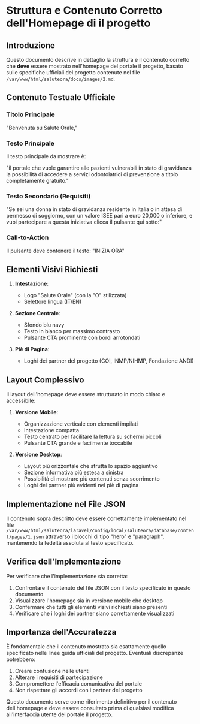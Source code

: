 # Struttura e Contenuto Corretto dell'Homepage di il progetto

## Introduzione

Questo documento descrive in dettaglio la struttura e il contenuto corretto che **deve** essere mostrato nell'homepage del portale il progetto, basato sulle specifiche ufficiali del progetto contenute nel file `/var/www/html/saluteora/docs/images/2.md`.

## Contenuto Testuale Ufficiale

### Titolo Principale
"Benvenuta su Salute Orale,"

### Testo Principale
Il testo principale da mostrare è:

"il portale che vuole garantire alle pazienti vulnerabili in stato di gravidanza la possibilità di accedere a servizi odontoiatrici di prevenzione a titolo completamente gratuito."

### Testo Secondario (Requisiti)
"Se sei una donna in stato di gravidanza residente in Italia o in attesa di permesso di soggiorno, con un valore ISEE pari a euro 20,000 o inferiore, e vuoi partecipare a questa iniziativa clicca il pulsante qui sotto:"

### Call-to-Action
Il pulsante deve contenere il testo: "INIZIA ORA"

## Elementi Visivi Richiesti

1. **Intestazione**:
   - Logo "Salute Orale" (con la "O" stilizzata) 
   - Selettore lingua (IT/EN)

2. **Sezione Centrale**:
   - Sfondo blu navy
   - Testo in bianco per massimo contrasto
   - Pulsante CTA prominente con bordi arrotondati

3. **Piè di Pagina**:
   - Loghi dei partner del progetto (COI, INMP/NIHMP, Fondazione ANDI)

## Layout Complessivo

Il layout dell'homepage deve essere strutturato in modo chiaro e accessibile:

1. **Versione Mobile**:
   - Organizzazione verticale con elementi impilati
   - Intestazione compatta
   - Testo centrato per facilitare la lettura su schermi piccoli
   - Pulsante CTA grande e facilmente toccabile

2. **Versione Desktop**:
   - Layout più orizzontale che sfrutta lo spazio aggiuntivo
   - Sezione informativa più estesa a sinistra
   - Possibilità di mostrare più contenuti senza scorrimento
   - Loghi dei partner più evidenti nel piè di pagina

## Implementazione nel File JSON

Il contenuto sopra descritto deve essere correttamente implementato nel file `/var/www/html/saluteora/laravel/config/local/saluteora/database/content/pages/1.json` attraverso i blocchi di tipo "hero" e "paragraph", mantenendo la fedeltà assoluta al testo specificato.

## Verifica dell'Implementazione

Per verificare che l'implementazione sia corretta:

1. Confrontare il contenuto del file JSON con il testo specificato in questo documento
2. Visualizzare l'homepage sia in versione mobile che desktop
3. Confermare che tutti gli elementi visivi richiesti siano presenti
4. Verificare che i loghi dei partner siano correttamente visualizzati

## Importanza dell'Accuratezza

È fondamentale che il contenuto mostrato sia esattamente quello specificato nelle linee guida ufficiali del progetto. Eventuali discrepanze potrebbero:

1. Creare confusione nelle utenti
2. Alterare i requisiti di partecipazione
3. Compromettere l'efficacia comunicativa del portale
4. Non rispettare gli accordi con i partner del progetto

Questo documento serve come riferimento definitivo per il contenuto dell'homepage e deve essere consultato prima di qualsiasi modifica all'interfaccia utente del portale il progetto. 
